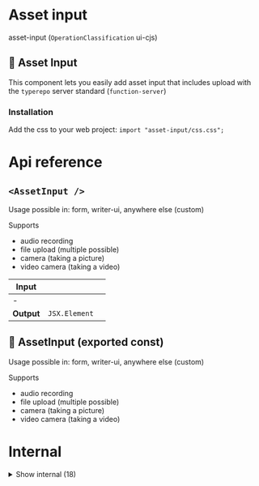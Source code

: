 # Asset input

asset-input (`OperationClassification` ui-cjs)


## 📸 Asset Input

This component lets you easily add asset input that includes upload with the `typerepo` server standard (`function-server`)


### Installation

Add the css to your web project: `import "asset-input/css.css";`




# Api reference

## `<AssetInput />`

Usage possible in: form, writer-ui, anywhere else (custom)

Supports

- audio recording
- file upload (multiple possible)
- camera (taking a picture)
- video camera (taking a video)


| Input      |    |    |
| ---------- | -- | -- |
| - | | |
| **Output** | `JSX.Element`   |    |



## 📄 AssetInput (exported const)

Usage possible in: form, writer-ui, anywhere else (custom)

Supports

- audio recording
- file upload (multiple possible)
- camera (taking a picture)
- video camera (taking a video)

# Internal

<details><summary>Show internal (18)</summary>
    
  # `<FileInput />`




| Input      |    |    |
| ---------- | -- | -- |
| - | | |
| **Output** | `JSX.Element`   |    |



## getTypeFromFileBlob()

| Input      |    |    |
| ---------- | -- | -- |
| file | { size: number, <br />type: string, <br />lastModified: number, <br />name: string, <br />webkitRelativePath: string, <br /> } |  |
| **Output** | audio / video / image / text / other   |    |



## makeBackendAsset()

| Input      |    |    |
| ---------- | -- | -- |
| asset | `Asset` |  |,| projectRelativeReferencingFilePath | string |  |,| modelName (optional) | string |  |
| **Output** | {  }   |    |



## `<MediaRecorderComponent />`

| Input      |    |    |
| ---------- | -- | -- |
| - | | |
| **Output** | `JSX.Element`   |    |



## `<MediaRecorder />`

| Input      |    |    |
| ---------- | -- | -- |
| - | | |
| **Output** | `JSX.Element`   |    |



## `<ReactMediaRecorder />`

| Input      |    |    |
| ---------- | -- | -- |
| - | | |
| **Output** | { type: {  }, <br />props: {  }, <br />key?: ul / trin / umbe, <br /> }   |    |



## `<SelectMedia />`

| Input      |    |    |
| ---------- | -- | -- |
| props | { source: `MediaSourceEnum`, <br /> } |  |
| **Output** | `JSX.Element`   |    |



## useReactMediaRecorder()

| Input      |    |    |
| ---------- | -- | -- |
| - | | |
| **Output** | { error: string, <br />muteAudio: {  }, <br />unMuteAudio: {  }, <br />startRecording: {  }, <br />pauseRecording: {  }, <br />resumeRecording: {  }, <br />stopRecording: {  }, <br />mediaBlobUrl?: string, <br />status: media_aborted / permission_denied / no_specified_media_found / media_in_use / invalid_media_constraints / no_constraints / recorder_error / idle / acquiring_media / delayed_start / recording / stopping / stopped / paused, <br />isAudioMuted: boolean, <br />previewStream: {  }, <br />previewAudioStream: {  }, <br />clearBlobUrl: {  }, <br /> }   |    |



## `<WebcamCapture />`

| Input      |    |    |
| ---------- | -- | -- |
| - | | |
| **Output** | `JSX.Element`   |    |



## 🔹 MediaSourceEnum

google: remote image urls
giphy: remote image urls
unsplashed: remote image urls
youtube: remote video urls (selectable as mp3, mp4, or url)








## 📄 FileInput (exported const)

## 📄 getTypeFromFileBlob (exported const)

## 📄 makeBackendAsset (exported const)

## 📄 MediaRecorderComponent (exported const)

## 📄 MediaRecorder (exported const)

## 📄 ReactMediaRecorder (exported const)

## 📄 SelectMedia (exported const)

## 📄 WebcamCapture (exported const)

  </details>

